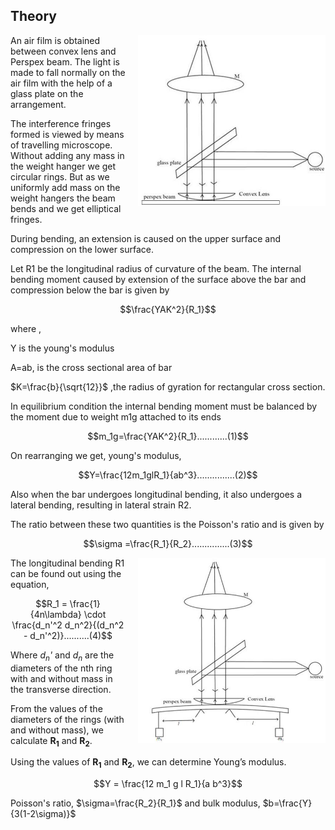 ## Theory


<div style="float: right; margin-left: 20px;"> <img src="./images/figure1.jpg" alt="Figure 1" style="max-width: 300px; height: auto;"> <p style="text-align: center; font-size: smaller; font-style: italic;"></p> </div>

An air film is obtained between convex lens and Perspex beam. The light is made to fall normally on the air film with the help of a glass plate on the arrangement.


The interference fringes formed is viewed by means of travelling microscope. Without adding any mass in the weight hanger we get circular rings. But as we uniformly add mass on the weight hangers the beam bends and we get elliptical fringes.

During bending, an extension is caused on the upper surface and compression on the lower surface.

Let R1 be the longitudinal radius of curvature of the beam. The internal bending moment caused by extension of the surface above the bar and compression below the bar is given by


$$\frac{YAK^2}{R_1}$$

where ,

Y is the young's modulus

A=ab, is the cross sectional area of bar

$K=\frac{b}{\sqrt{12}}$ ,the radius of gyration for rectangular cross section.

In equilibrium condition the internal bending moment must be balanced by the moment due to weight m1g attached to its ends

$$m_1g=\frac{YAK^2}{R_1}............(1)$$

On rearranging we get, young's modulus,

$$Y=\frac{12m_1glR_1}{ab^3}...............(2)$$


Also when the bar undergoes longitudinal bending, it also undergoes a lateral bending, resulting in lateral strain R2.

The ratio between these two quantities is the Poisson's ratio and is given by

$$\sigma =\frac{R_1}{R_2}...............(3)$$

<div style="float: right; margin-left: 20px;"> <img src="./images/figure2.jpg" alt="Figure 2" style="max-width: 300px; height: auto;"> <p style="text-align: center; font-size: smaller; font-style: italic;"></p> </div>

The longitudinal bending R1 can be found out using the equation,

$$R_1 = \frac{1}{4n\lambda} \cdot \frac{d_n'^2 d_n^2}{(d_n^2 - d_n'^2)}..........(4)$$


<p>
  Where <i>d<sub>n</sub>'</i> and <i>d<sub>n</sub></i> are the diameters of the nth ring with and without mass in the transverse direction.
</p>

<p>
  From the values of the diameters of the rings (with and without mass), we calculate <b>R<sub>1</sub></b> and <b>R<sub>2</sub></b>.
</p>

<p>
  Using the values of <b>R<sub>1</sub></b> and <b>R<sub>2</sub></b>, we can determine Young’s modulus.
</p>

$$Y = \frac{12 m_1 g l R_1}{a b^3}$$

Poisson's ratio, $\sigma=\frac{R_2}{R_1}$ and bulk modulus, $b=\frac{Y}{3(1-2\sigma)}$


